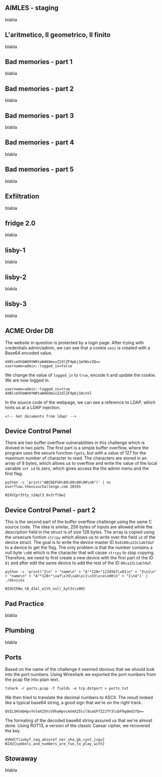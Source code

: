 AIMLES - staging
----------------

blabla

L'aritmetico, Il geometrico, Il finito
--------------------------------------

blabla

Bad memories - part 1
---------------------

blabla

Bad memories - part 2
---------------------

blabla

Bad memories - part 3
---------------------

blabla

Bad memories - part 4
---------------------

blabla

Bad memories - part 5
---------------------

blabla

Exfiltration
------------

blabla

fridge 2.0
----------

blabla

lisby-1
-------

blabla

lisby-2
-------

blabla

lisby-3
-------

blabla

ACME Order DB
-------------

The website in question is protected by a login page. After trying with
credentials admin/admin, we can see that a cookie `sess` is created with
a Base64 encoded value.

    dXNlcm5hbWU9YWRtaW46OmxvZ2dlZF9pbj1mYWxzZQ==
    username=admin::logged_in=false

We change the value of `logged_in` to `true`, encode it and update the
cookie. We are now logged in.

    username=admin::logged_in=true
    dXNlcm5hbWU9YWRtaW46OmxvZ2dlZF9pbj10cnVl

In the source code of the webpage, we can see a reference to LDAP, which
hints us at a LDAP injection.

``` {.html}
<!-- Get documents from ldap! -->
```

Device Control Pwnel
--------------------

There are two buffer overflow vulnerabilities in this challenge which is
divived in two parts. The first part is a simple buffer overflow, where
the program uses the secure function `fgets`, but with a value of 127
for the maximum number of character to read. The characters are stored
in an array of 8 bytes, which allows us to overflow and write the value
of the local variable `int id` to zero, which gives access the the admin
menu and the first flag.

``` {.python}
python -c 'print("ABCDEFGH\00\00\00\00\n8")' | nc overflow.thenixuchallenge.com 20191
```

    NIXU{pr3tty_s1mpl3_0v3rfl0w}

Device Control Pwnel - part 2
-----------------------------

This is the second part of the buffer overflow challenge using the same
C source code. The idea is similar, 256 bytes of inputs are allowed
while the description field in the struct is of size 128 bytes. The
array is copied using the unsecure funtion `strcpy` which allows us to
write over the field `id` of the device struct. The goal is to write the
device master ID `0x8100ca33c1ab7daf` to a device to get the flag. The
only problem is that the number contains a null byte `\x00` which is the
character that will cause `strcpy` to stop copying. Therefore, we need
to first create a new device with the first part of the ID `81` and
after edit the same device to add the rest of the ID `00ca33c1ab7daf`.

``` {.python}
python -c 'print("2\n" + "name\n" + "A"*128+"1234567\x81\n" + "3\n1\n" + "name\n" + "A"*128+"\xaf\x7d\xab\xc1\x33\xca\x00\n" + "1\n4")' | ./devices
```

    NIXU{h0w_t0_d3al_w1th_null_byt3s\x00}

Pad Practice
------------

blabla

Plumbing
--------

blabla

Ports
-----

Based on the name of the challenge it seemed obvious that we should look
into the port numbers. Using Wireshark we exported the port numbers from
the pcap file into plain text.

``` {.bash}
tshark -r ports.pcap -T fields -e tcp.dstport > ports.txt
```

We then tried to translate the decimal numbers to ASCII. The result
looked like a typical base64 string, a good sign that we're on the right
track.

    QVZLSHtmbHpvYnlmX25hcV9haHpvcmVmX25lcl9zaGFfZ2JfY3lubF9qdmd1fQ==

The formating of the decoded base64 string assured us that we're almost
done. Using ROT13, a version of the classic Caesar cipher, we recovered
the key.

    AVKH{flzobyf_naq_ahzoref_ner_sha_gb_cynl_jvgu}
    NIXU{symbols_and_numbers_are_fun_to_play_with}

Stowaway
--------

blabla

